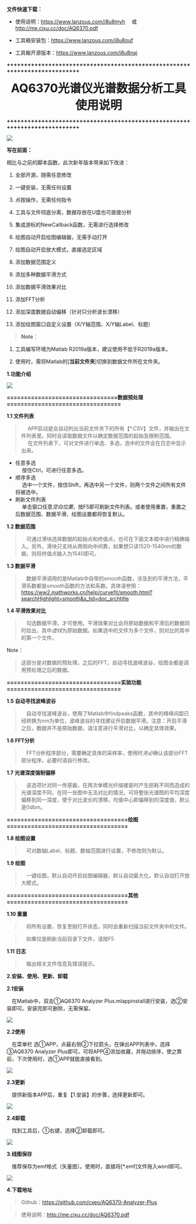 **文件快速下载：**  

- 使用说明：<https://www.lanzous.com/i8u8myh>  &emsp;或&emsp;  <http://me.cjxu.cc/doc/AQ6370.pdf>

- 工具箱安装包：<https://www.lanzous.com/i8u8ouf>

- 工具箱开源版本：<https://www.lanzous.com/i8u8naj>  


**++++++++++++++++++++++++++++++++++++++++++++++++++++++++++++++++++++++++++**

**<center><font size=6>AQ6370光谱仪光谱数据分析工具使用说明</font></center>**

**++++++++++++++++++++++++++++++++++++++++++++++++++++++++++++++++++++++++++**

![](media/8cb38a486501f8d910b4c2b200660166.png)

**写在前面：**

相比与之前的脚本函数，此次新年版本带来如下改进：

1.  全部开源，随需任意修改

2.  一键安装，无需任何设置

3.  点按操作，无需任何指令

4.  工具与文件彻底分离，数据存放在U盘也可直接分析

5.  集成游标的NewCallback函数，无需进行选择修改

6.  绘图自动开启绘图编辑器，无需手动打开

7.  绘图自动开启放大模式，直接选定区域

8.  添加数据范围定义

9.  添加多种数据平滑方式

10. 添加数据平滑效果对比

11. 添加FFT分析

12. 添加深度数据自动偏移（针对只分析波长漂移）

13. 添加绘图窗口自定义设置（X/Y轴范围、X/Y轴Label、标题）

>   **Note**：

1.  工具编写环境为Matlab R2019a版本，建议使用不低于R2019a版本。

2.  使用时，需将Matlab的[**当前文件夹**]切换到数据文件所在文件夹。

**1.功能介绍**

![](media/d168be523fc9eafb303461462862e5fa.png)

**================================数据预处理=================================**

**1.1 文件列表**

>&emsp; APP启动是会自动列出当前文件夹下的所有【\*.CSV】文件，并输出在文件列表里。同时会读取数据文件以确定数据范围的起始及限制范围。  
&emsp; 在文件列表下，可对文件进行单选、多选，选中的文件会在日志中显示出来。  
+ 任意多选  
  &emsp; 按住Ctrl，可进行任意多选。  
+ 顺序多选   
  &emsp; 选中一个文件，按住Shift，再选中另一个文件，则两个文件之间所有文件将被选中。  
+ 刷新文件列表  
  &emsp; 单击窗口任意*空白位置*，按F5即可刷新文件列表。或者使用重置，重置之后数据范围、数据平滑、绘图设置都将恢复默认。

**1.2 数据范围**

>&emsp;可通过滑块选择数据的起始点和终值点，也可在下面文本框中进行精确输入。另外，滑块只支持从两侧向中间靠，如果想只读1520-1540nm的数据，则将终值点输入为1540即可。

**1.3 数据平滑**

>&emsp;数据平滑调用的是Matlab中自带的smooth函数，涉及到的平滑方法，平滑系数都是smooth函数的方法和系数。具体请参照：<https://ww2.mathworks.cn/help/curvefit/smooth.html?searchHighlight=smooth&s_tid=doc_srchtitle>

**1.4 平滑效果对比**

>&emsp;勾选数据平滑，才可使用。平滑效果对比会将原始数据和平滑后的数据同时绘出，其中*虚线*为原始数据。如果选中的文件为多个文件，则对比的其中的第一个文件。

Note：

>   这部分是对数据的预处理，之后的FFT，自动寻找波峰波谷，绘图全都是调用预处理之后的数据。

**=================================实验功能=================================**

**1.5 自动寻找波峰波谷**

>&emsp;自动寻找波峰波谷，使用了Matlab中findpeaks函数，其中的峰峰间距已经转换为nm为单位，波峰波谷的寻找建议开启数据平滑。注意：开启平滑之后，数据并不是原始数据，请注意进行平滑对比，以确定具体效果。

**1.6 FFT分析**

>&emsp;FFT分析程序部分，需要确定具体的采样率，使用时*务必*确认该部分FFT部分程序，必要时请自行修改。

**1.7 光谱深度强制偏移**

>&emsp;该选项针对同一传感器，在两次单模光纤熔接是时产生损耗不同而造成的光谱深度不同，在同一张图中无法对比的情况，可将整张光谱图的平均深度偏移到同一深度，便于对比波长的漂移。均值中心即偏移到的深度值，默认是0dbm。

**===================================绘图===================================**

**1.8 绘图设置**

>&emsp;可对数轴Label、标题、数轴范围进行设置，不修改则为默认。

**1.9 绘图**

>&emsp;一键绘图，默认自动开启绘图编辑器，默认自动最大化，默认自动打开放大模式。

**===================================其他===================================**

**1.10 重置**

>&emsp;将所有设置，恢复至刚打开状态，同时会重新扫描当前文件夹中的文件。

>&emsp;如果仅是刷新当前目录下文件，请按F5

**1.11 日志**

>&emsp;输出相关文件信息及错误提示。

**2.安装、使用、更新、卸载**

**2.1安装**

&emsp;在Matlab中，双击①AQ6370 Analyzer
Plus.mlappinstall进行安装，选②安装即可。安装完即可删除，无需保留。

![](media/4733fdfec45be3a53b2e92307ab3570d.png)

**2.2使用**

&emsp;在菜单栏 选①APP，点最右侧②下拉箭头，在弹出APP列表中，选择③AQ6370 Analyzer
Plus即可。可将APP④添加收藏，并拖动排序，使之靠前，下次使用时，选①APP就能直接看到。

![](media/c7a22003f4b84e4a317009d44d6e3d95.png)

**2.3更新**

&emsp;提供新版本APP后，重复【1.安装】的步骤，选择更新即可。

![](media/fe4ff5c1fa39a84954e6071e82bba70e.png)

**2.4卸载**

&emsp;找到工具后，①右键，选择②卸载即可。

![](media/58d2f012627cab58b55b0d95d02b0986.png)

**3.线图保存**

&emsp;推荐保存为emf格式（矢量图）。使用时，直接将[\*.emf]文件拖入word即可。

![](media/7905d0a20e0dfadb93a42e36bbb200a4.png)


**4.下载地址**

>   Github：<https://github.com/cxeo/AQ6370-Analyzer-Plus>

>   使用说明：<http://me.cjxu.cc/doc/AQ6370.pdf>
